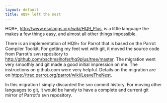 ```yaml
---
layout: default
title: HQ9+ left the nest
---
```


HQ9+, <a href="http://www.esolangs.org/wiki/HQ9_Plus" rel="nofollow">http://www.esolangs.org/wiki/HQ9_Plus</a>, is a little language the makes a few things easy, and almost all other things impossible.

There is an implementation of HQ9+ for Parrot that is based on the Parrot Compiler Toolkit. For getting my feet wet with git, it moved the source code from Parrot's svn repository to <a href="http://github.com/bschmalhofer/hq9plus/tree/master" rel="nofollow">http://github.com/bschmalhofer/hq9plus/tree/master</a>.
The migration went very smoothly and git made a good initial impression on me. The instructions on github.com were very helpful. Details on the migration are on <a href="https://trac.parrot.org/parrot/wiki/LeaveTheNest" rel="nofollow">https://trac.parrot.org/parrot/wiki/LeaveTheNest</a>.

In this migration I simply discarded the svn commit history. For moving other languages to git, it would be handy to have a complete and current git mirror of Parrot's svn repository.


